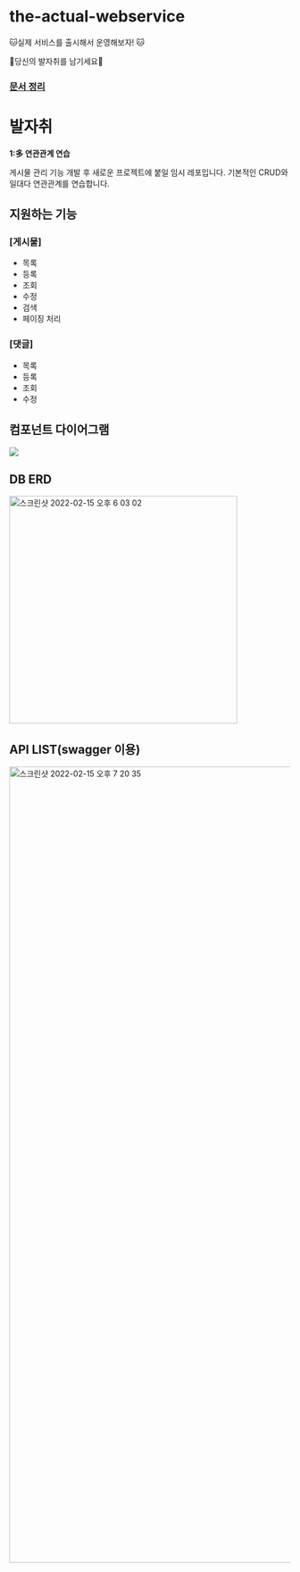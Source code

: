 # the-actual-webservice
🐱실제 서비스를 출시해서 운영해보자! 🐱

🌱당신의 발자취를 남기세요🌱

### [문서 정리](https://github.com/LeeJin0527/ReadingRecord/tree/main/%EC%BD%94%EB%93%9C%EB%A1%9C_%EB%B0%B0%EC%9A%B0%EB%8A%94_%EC%8A%A4%ED%94%84%EB%A7%81%EB%B6%80%ED%8A%B8_%EC%9B%B9%ED%94%84%EB%A1%9C%EC%A0%9D%ED%8A%B8)

# 발자취
**1:多 연관관계 연습**

게시물 관리 기능 개발 후 새로운 프로젝트에 붙일 임시 레포입니다.
기본적인 CRUD와 일대다 연관관계를 연습합니다. 

## 지원하는 기능
   ### [게시물]
  - 목록
  - 등록
  - 조회
  - 수정
  - 검색
  - 페이징 처리

  ### [댓글]
  - 목록
  - 등록
  - 조회
  - 수정
## 컴포넌트 다이어그램 
![](https://images.velog.io/images/jinii/post/93c042b6-dd95-4754-bcc8-6407fd229d4e/%E1%84%89%E1%85%B3%E1%84%8F%E1%85%B3%E1%84%85%E1%85%B5%E1%86%AB%E1%84%89%E1%85%A3%E1%86%BA%202022-03-26%20%E1%84%8B%E1%85%A9%E1%84%92%E1%85%AE%207.25.13.png)

## DB ERD 

<img width="408" alt="스크린샷 2022-02-15 오후 6 03 02" src="https://user-images.githubusercontent.com/64263694/154028317-0485fc78-23ac-4333-86a4-3850bfc98490.png">



## API LIST(swagger 이용)
<img width="1426" alt="스크린샷 2022-02-15 오후 7 20 35" src="https://user-images.githubusercontent.com/64263694/154042097-ccfda007-1a4b-4451-9393-9fa56a30272d.png">

